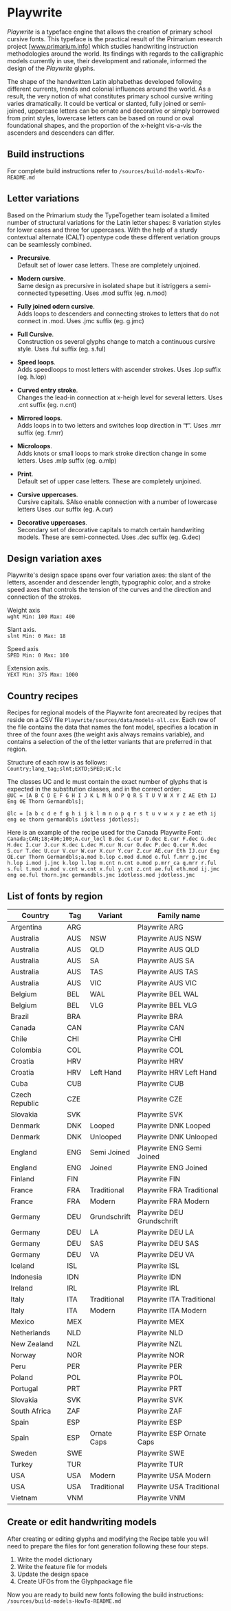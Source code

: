 # Playwrite

*Playwrite* is a typeface engine that allows the creation of primary school cursive fonts. This typeface is the practical result of the Primarium research project [www.primarium.info] which studies handwriting instruction methodologies around the world. Its findings with regards to the calligraphic models currently in use, their development and rationale, informed the design of the *Playwrite* glyphs.

The shape of the handwritten Latin alphabethas developed following different currents, trends and colonial influences around the world. As a result, the very notion of what constitutes primary school cursive writing varies dramatically. It could be vertical or slanted, fully joined or semi-joined, uppercase letters can be ornate and decorative or simply borrowed from print styles, lowercase letters can be based on round or oval foundational shapes, and the proportion of the x-height vis-a-vis the ascenders and descenders can differ. 


## Build instructions

For complete build instructions refer to
`/sources/build-models-HowTo-README.md`



## Letter variations

Based on the Primarium study the TypeTogether team isolated a limited number of structural variations for the Latin letter shapes: 8 variation styles for lower cases and three for uppercases. With the help of a sturdy contextual alternate (CALT) opentype code these different veriation groups can be seamlessly combined.


* **Precursive**.  Default set of lower case letters. These are completely unjoined.

* **Modern cursive**.  
Same design as precursive in isolated shape but it istriggers a semi-connected typesetting.
Uses .mod suffix (eg. n.mod)
* **Fully joined odern cursive**.  Adds loops to descenders and connecting strokes to letters that do not connect in .mod.Uses .jmc suffix (eg. g.jmc)

* **Full Cursive**.  Construction os several glyphs change to match a continuous cursive style.Uses .ful suffix (eg. s.ful)

* **Speed loops**.  Adds speedloops to most letters with ascender strokes.Uses .lop suffix (eg. h.lop)

* **Curved entry stroke**.  Changes the lead-in connection at x-heigh level for several letters.Uses .cnt suffix (eg. n.cnt)

* **Mirrored loops**.  
Adds loops in to two letters and switches loop direction in “f”.Uses .mrr suffix (eg. f.mrr)

* **Microloops**.  Adds knots or small loops to mark stroke direction change in some letters.Uses .mlp suffix (eg. o.mlp)

* **Print**.  Default set of upper case letters. These are completely unjoined.

* **Cursive uppercases**.  Cursive capitals. SAlso enable connection with a number of lowercase lettersUses .cur suffix (eg. A.cur)

* **Decorative uppercases**.  Secondary set of decorative capitals to match certain handwriting models. These are semi-connected.Uses .dec suffix (eg. G.dec)



## Design variation axes

Playwrite's design space spans over four variation axes: the slant of the letters, ascender and descender length, typographic color, and a stroke speed axes that controls the tension of the curves and the direction and connection of the strokes.

Weight axis   
`wght
Min: 100
Max: 400`

Slant axis.  
`slnt
Min: 0
Max: 18`

Speed axis   
`SPED
Min: 0
Max: 100`

Extension axis.  
`YEXT
Min: 375
Max: 1000`



## Country recipes

Recipes for regional models of the Playwrite font arecreated by recipes that reside on a CSV file `Playwrite/sources/data/models-all.csv`. Each row of the file contains the data that names the font model, specifies a location in three of the founr axes (the weight axis always remains variable), and contains a selection of the of the letter variants that are preferred in that region.

Structure of each row is as follows:   
`Country;lang_tag;slnt;EXTD;SPED;UC;lc`

The classes UC and lc must contain the exact number of glyphs that is expected in the substitution classes, and in the correct order:   
`@UC = [A B C D E F G H I J K L M N O P Q R S T U V W X Y Z AE Eth IJ Eng OE Thorn Germandbls];  ` 

`@lc = [a b c d e f g h i j k l m n o p q r s t u v w x y z ae eth ij eng oe thorn germandbls idotless jdotless];`

Here is an example of the recipe used for the Canada Playwrite Font:   
`Canada;CAN;18;496;100;A.cur_locl B.dec C.cur D.dec E.cur F.dec G.dec H.dec I.cur J.cur K.dec L.dec M.cur N.cur O.dec P.dec Q.cur R.dec S.cur T.dec U.cur V.cur W.cur X.cur Y.cur Z.cur AE.cur Eth IJ.cur Eng OE.cur Thorn Germandbls;a.mod b.lop c.mod d.mod e.ful f.mrr g.jmc h.lop i.mod j.jmc k.lop l.lop m.cnt n.cnt o.mod p.mrr_ca q.mrr r.ful s.ful t.mod u.mod v.cnt w.cnt x.ful y.cnt z.cnt ae.ful eth.mod ij.jmc eng oe.ful thorn.jmc germandbls.jmc idotless.mod jdotless.jmc `

## List of fonts by region

| Country | Tag | Variant | Family name |
| --- | --- | --- | --- |
| Argentina | ARG |  | Playwrite ARG |
| Australia | AUS | NSW | Playwrite AUS NSW |
| Australia | AUS | QLD | Playwrite AUS QLD |
| Australia | AUS | SA | Playwrite AUS SA |
| Australia | AUS | TAS | Playwrite AUS TAS |
| Australia | AUS | VIC | Playwrite AUS VIC |
| Belgium | BEL | WAL | Playwrite BEL WAL |
| Belgium | BEL | VLG | Playwrite BEL VLG |
| Brazil | BRA |  | Playwrite BRA |
| Canada | CAN |  | Playwrite CAN |
| Chile | CHI |  | Playwrite CHI |
| Colombia | COL |  | Playwrite COL |
| Croatia | HRV |  | Playwrite HRV |
| Croatia | HRV | Left Hand | Playwrite HRV Left Hand |
| Cuba | CUB |  | Playwrite CUB |
| Czech Republic | CZE |  | Playwrite CZE |
| Slovakia | SVK |  | Playwrite SVK |
| Denmark | DNK | Looped | Playwrite DNK Looped |
| Denmark | DNK | Unlooped | Playwrite DNK Unlooped |
| England | ENG | Semi Joined | Playwrite ENG Semi Joined |
| England | ENG | Joined | Playwrite ENG Joined |
| Finland | FIN |  | Playwrite FIN |
| France | FRA | Traditional | Playwrite FRA Traditional |
| France | FRA | Modern | Playwrite FRA Modern |
| Germany | DEU | Grundschrift | Playwrite DEU Grundschrift |
| Germany | DEU | LA | Playwrite DEU LA |
| Germany | DEU | SAS | Playwrite DEU SAS |
| Germany | DEU | VA | Playwrite DEU VA |
| Iceland | ISL |  | Playwrite ISL |
| Indonesia | IDN |  | Playwrite IDN |
| Ireland | IRL |  | Playwrite IRL |
| Italy | ITA | Traditional | Playwrite ITA Traditional |
| Italy | ITA | Modern | Playwrite ITA Modern |
| Mexico | MEX |  | Playwrite MEX |
| Netherlands | NLD |  | Playwrite NLD |
| New Zealand | NZL |  | Playwrite NZL |
| Norway | NOR |  | Playwrite NOR |
| Peru | PER |  | Playwrite PER |
| Poland | POL |  | Playwrite POL |
| Portugal | PRT |  | Playwrite PRT |
| Slovakia | SVK |  | Playwrite SVK |
| South Africa | ZAF |  | Playwrite ZAF |
| Spain | ESP |  | Playwrite ESP |
| Spain | ESP | Ornate Caps | Playwrite ESP Ornate Caps |
| Sweden | SWE |  | Playwrite SWE |
| Turkey | TUR |  | Playwrite TUR |
| USA | USA | Modern | Playwrite USA Modern |
| USA | USA | Traditional | Playwrite USA Traditional |
| Vietnam | VNM |  | Playwrite VNM |
 
## Create or edit handwriting models
After creating or editing glyphs and modifying the Recipe table you will need to prepare the files for font generation following these four steps.  
1. Write the model dictionary  
2. Write the feature file for models  
3. Update the design space  
4. Create UFOs from the Glyphpackage file

Now you are ready to build new fonts following the build instructions:
`/sources/build-models-HowTo-README.md`
